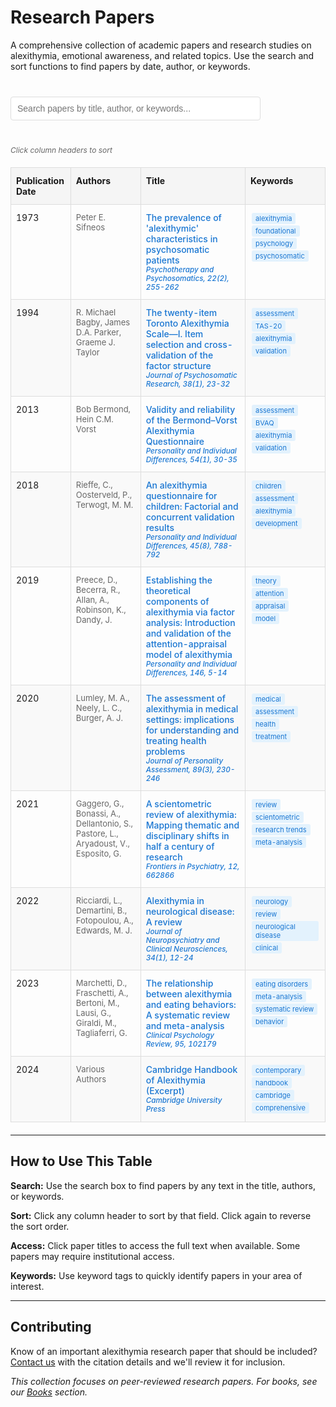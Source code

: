 # Research Papers

A comprehensive collection of academic papers and research studies on alexithymia, emotional awareness, and related topics. Use the search and sort functions to find papers by date, author, or keywords.

<style>
.papers-table {
  width: 100%;
  border-collapse: collapse;
  margin: 20px 0;
  font-size: 14px;
}

.papers-table th,
.papers-table td {
  border: 1px solid #ddd;
  padding: 12px 8px;
  text-align: left;
  vertical-align: top;
}

.papers-table th {
  background-color: #f5f5f5;
  font-weight: bold;
  cursor: pointer;
  position: sticky;
  top: 0;
  z-index: 10;
}

.papers-table th:hover {
  background-color: #e9e9e9;
}

.papers-table tr:nth-child(even) {
  background-color: #f9f9f9;
}

.papers-table tr:hover {
  background-color: #f0f8ff;
}

.paper-title {
  font-weight: 500;
  color: #1976d2;
}

.paper-title a {
  color: inherit;
  text-decoration: none;
}

.paper-title a:hover {
  text-decoration: underline;
}

.authors {
  font-size: 13px;
  color: #666;
}

.keywords {
  font-size: 12px;
}

.keyword-tag {
  display: inline-block;
  background-color: #e3f2fd;
  color: #1976d2;
  padding: 2px 6px;
  margin: 1px 2px;
  border-radius: 3px;
  font-size: 11px;
}

.search-box {
  width: 100%;
  max-width: 400px;
  padding: 10px;
  margin: 20px 0;
  border: 1px solid #ddd;
  border-radius: 4px;
  font-size: 14px;
}

.table-controls {
  margin: 20px 0;
  display: flex;
  gap: 20px;
  align-items: center;
  flex-wrap: wrap;
}

.sort-info {
  font-size: 12px;
  color: #666;
  font-style: italic;
}
</style>

<div class="table-controls">
  <input type="text" id="searchInput" class="search-box" placeholder="Search papers by title, author, or keywords...">
  <div class="sort-info">Click column headers to sort</div>
</div>

<table class="papers-table" id="papersTable">
  <thead>
    <tr>
      <th onclick="sortTable(0)">Publication Date</th>
      <th onclick="sortTable(1)">Authors</th>
      <th onclick="sortTable(2)">Title</th>
      <th onclick="sortTable(3)">Keywords</th>
    </tr>
  </thead>
  <tbody>
    <tr>
      <td>1973</td>
      <td class="authors">Peter E. Sifneos</td>
      <td class="paper-title">
        <a href="https://www.karger.com/Article/Abstract/286529" target="_blank">
          The prevalence of 'alexithymic' characteristics in psychosomatic patients
        </a>
        <br><small><em>Psychotherapy and Psychosomatics, 22(2), 255-262</em></small>
      </td>
      <td class="keywords">
        <span class="keyword-tag">alexithymia</span>
        <span class="keyword-tag">foundational</span>
        <span class="keyword-tag">psychology</span>
        <span class="keyword-tag">psychosomatic</span>
      </td>
    </tr>
    <tr>
      <td>1994</td>
      <td class="authors">R. Michael Bagby, James D.A. Parker, Graeme J. Taylor</td>
      <td class="paper-title">
        <a href="https://www.sciencedirect.com/science/article/abs/pii/0022399994900051" target="_blank">
          The twenty-item Toronto Alexithymia Scale—I. Item selection and cross-validation of the factor structure
        </a>
        <br><small><em>Journal of Psychosomatic Research, 38(1), 23-32</em></small>
      </td>
      <td class="keywords">
        <span class="keyword-tag">assessment</span>
        <span class="keyword-tag">TAS-20</span>
        <span class="keyword-tag">alexithymia</span>
        <span class="keyword-tag">validation</span>
      </td>
    </tr>
    <tr>
      <td>2013</td>
      <td class="authors">Bob Bermond, Hein C.M. Vorst</td>
      <td class="paper-title">
        <a href="https://www.sciencedirect.com/science/article/abs/pii/S0191886912003807" target="_blank">
          Validity and reliability of the Bermond–Vorst Alexithymia Questionnaire
        </a>
        <br><small><em>Personality and Individual Differences, 54(1), 30-35</em></small>
      </td>
      <td class="keywords">
        <span class="keyword-tag">assessment</span>
        <span class="keyword-tag">BVAQ</span>
        <span class="keyword-tag">alexithymia</span>
        <span class="keyword-tag">validation</span>
      </td>
    </tr>
    <tr>
      <td>2018</td>
      <td class="authors">Rieffe, C., Oosterveld, P., Terwogt, M. M.</td>
      <td class="paper-title">
        <a href="#" target="_blank">
          An alexithymia questionnaire for children: Factorial and concurrent validation results
        </a>
        <br><small><em>Personality and Individual Differences, 45(8), 788-792</em></small>
      </td>
      <td class="keywords">
        <span class="keyword-tag">children</span>
        <span class="keyword-tag">assessment</span>
        <span class="keyword-tag">alexithymia</span>
        <span class="keyword-tag">development</span>
      </td>
    </tr>
    <tr>
      <td>2019</td>
      <td class="authors">Preece, D., Becerra, R., Allan, A., Robinson, K., Dandy, J.</td>
      <td class="paper-title">
        <a href="#" target="_blank">
          Establishing the theoretical components of alexithymia via factor analysis: Introduction and validation of the attention-appraisal model of alexithymia
        </a>
        <br><small><em>Personality and Individual Differences, 146, 5-14</em></small>
      </td>
      <td class="keywords">
        <span class="keyword-tag">theory</span>
        <span class="keyword-tag">attention</span>
        <span class="keyword-tag">appraisal</span>
        <span class="keyword-tag">model</span>
      </td>
    </tr>
    <tr>
      <td>2020</td>
      <td class="authors">Lumley, M. A., Neely, L. C., Burger, A. J.</td>
      <td class="paper-title">
        <a href="#" target="_blank">
          The assessment of alexithymia in medical settings: implications for understanding and treating health problems
        </a>
        <br><small><em>Journal of Personality Assessment, 89(3), 230-246</em></small>
      </td>
      <td class="keywords">
        <span class="keyword-tag">medical</span>
        <span class="keyword-tag">assessment</span>
        <span class="keyword-tag">health</span>
        <span class="keyword-tag">treatment</span>
      </td>
    </tr>
    <tr>
      <td>2021</td>
      <td class="authors">Gaggero, G., Bonassi, A., Dellantonio, S., Pastore, L., Aryadoust, V., Esposito, G.</td>
      <td class="paper-title">
        <a href="#" target="_blank">
          A scientometric review of alexithymia: Mapping thematic and disciplinary shifts in half a century of research
        </a>
        <br><small><em>Frontiers in Psychiatry, 12, 662866</em></small>
      </td>
      <td class="keywords">
        <span class="keyword-tag">review</span>
        <span class="keyword-tag">scientometric</span>
        <span class="keyword-tag">research trends</span>
        <span class="keyword-tag">meta-analysis</span>
      </td>
    </tr>
    <tr>
      <td>2022</td>
      <td class="authors">Ricciardi, L., Demartini, B., Fotopoulou, A., Edwards, M. J.</td>
      <td class="paper-title">
        <a href="#" target="_blank">
          Alexithymia in neurological disease: A review
        </a>
        <br><small><em>Journal of Neuropsychiatry and Clinical Neurosciences, 34(1), 12-24</em></small>
      </td>
      <td class="keywords">
        <span class="keyword-tag">neurology</span>
        <span class="keyword-tag">review</span>
        <span class="keyword-tag">neurological disease</span>
        <span class="keyword-tag">clinical</span>
      </td>
    </tr>
    <tr>
      <td>2023</td>
      <td class="authors">Marchetti, D., Fraschetti, A., Bertoni, M., Lausi, G., Giraldi, M., Tagliaferri, G.</td>
      <td class="paper-title">
        <a href="#" target="_blank">
          The relationship between alexithymia and eating behaviors: A systematic review and meta-analysis
        </a>
        <br><small><em>Clinical Psychology Review, 95, 102179</em></small>
      </td>
      <td class="keywords">
        <span class="keyword-tag">eating disorders</span>
        <span class="keyword-tag">meta-analysis</span>
        <span class="keyword-tag">systematic review</span>
        <span class="keyword-tag">behavior</span>
      </td>
    </tr>
    <tr>
      <td>2024</td>
      <td class="authors">Various Authors</td>
      <td class="paper-title">
        <a href="https://assets.cambridge.org/97811084/16641/excerpt/9781108416641_excerpt.pdf" target="_blank">
          Cambridge Handbook of Alexithymia (Excerpt)
        </a>
        <br><small><em>Cambridge University Press</em></small>
      </td>
      <td class="keywords">
        <span class="keyword-tag">contemporary</span>
        <span class="keyword-tag">handbook</span>
        <span class="keyword-tag">cambridge</span>
        <span class="keyword-tag">comprehensive</span>
      </td>
    </tr>
  </tbody>
</table>

<script>
// Search functionality
document.getElementById('searchInput').addEventListener('keyup', function() {
    const searchTerm = this.value.toLowerCase();
    const table = document.getElementById('papersTable');
    const rows = table.getElementsByTagName('tr');
    
    for (let i = 1; i < rows.length; i++) {
        const row = rows[i];
        const cells = row.getElementsByTagName('td');
        let found = false;
        
        for (let j = 0; j < cells.length; j++) {
            if (cells[j].textContent.toLowerCase().includes(searchTerm)) {
                found = true;
                break;
            }
        }
        
        row.style.display = found ? '' : 'none';
    }
});

// Sort functionality
let sortDirection = {};

function sortTable(columnIndex) {
    const table = document.getElementById('papersTable');
    const tbody = table.getElementsByTagName('tbody')[0];
    const rows = Array.from(tbody.getElementsByTagName('tr'));
    
    // Determine sort direction
    const currentDirection = sortDirection[columnIndex] || 'asc';
    const newDirection = currentDirection === 'asc' ? 'desc' : 'asc';
    sortDirection[columnIndex] = newDirection;
    
    // Sort rows
    rows.sort((a, b) => {
        let aValue = a.getElementsByTagName('td')[columnIndex].textContent.trim();
        let bValue = b.getElementsByTagName('td')[columnIndex].textContent.trim();
        
        // Handle numeric sorting for dates
        if (columnIndex === 0) {
            aValue = parseInt(aValue);
            bValue = parseInt(bValue);
        }
        
        if (aValue < bValue) return newDirection === 'asc' ? -1 : 1;
        if (aValue > bValue) return newDirection === 'asc' ? 1 : -1;
        return 0;
    });
    
    // Rebuild table
    rows.forEach(row => tbody.appendChild(row));
    
    // Update header indicators
    const headers = table.getElementsByTagName('th');
    for (let i = 0; i < headers.length; i++) {
        headers[i].textContent = headers[i].textContent.replace(' ↑', '').replace(' ↓', '');
    }
    headers[columnIndex].textContent += newDirection === 'asc' ? ' ↑' : ' ↓';
}

// Initialize with date sort (newest first)
document.addEventListener('DOMContentLoaded', function() {
    sortTable(0);
    sortTable(0); // Sort twice to get descending order (newest first)
});
</script>

---

## How to Use This Table

**Search:** Use the search box to find papers by any text in the title, authors, or keywords.

**Sort:** Click any column header to sort by that field. Click again to reverse the sort order.

**Access:** Click paper titles to access the full text when available. Some papers may require institutional access.

**Keywords:** Use keyword tags to quickly identify papers in your area of interest.

---

## Contributing

Know of an important alexithymia research paper that should be included? [Contact us](contact.md) with the citation details and we'll review it for inclusion.

*This collection focuses on peer-reviewed research papers. For books, see our [Books](books.md) section.*
